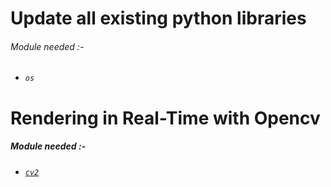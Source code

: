 # Update all existing python libraries
###### Module needed :-
- *`os`*
#
# Rendering in Real-Time with Opencv
##### Module needed :-
- [*`cv2`*](https://pypi.org/project/opencv-python/)
